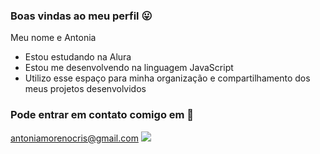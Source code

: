 ### Boas vindas ao meu perfil 😛

Meu nome e Antonia 

- Estou estudando na Alura
- Estou me desenvolvendo na linguagem JavaScript
- Utilizo esse espaço para minha organização e compartilhamento dos meus projetos desenvolvidos

### Pode entrar em contato comigo em 📧

antoniamorenocris@gmail.com
![](https://media1.tenor.com/m/TiRTN-y1gZwAAAAd/ok.gif)
 
